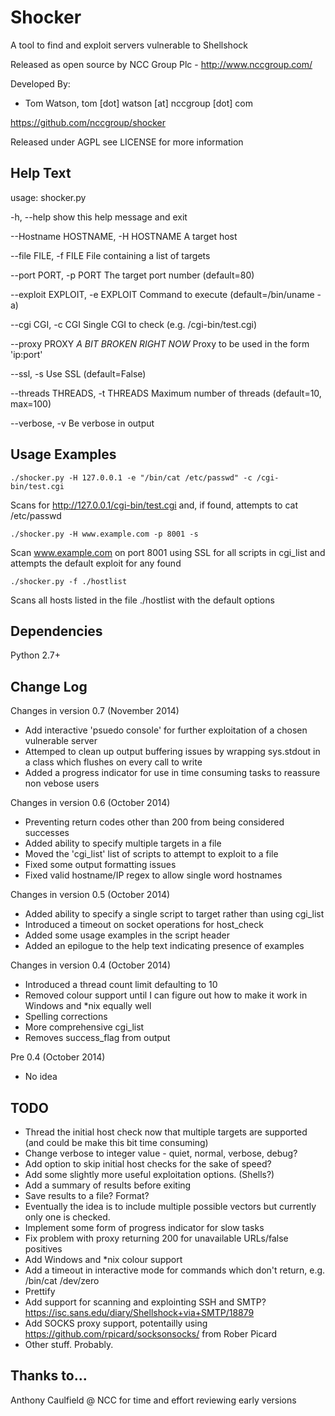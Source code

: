 Shocker
======================
A tool to find and exploit servers vulnerable to Shellshock

Released as open source by NCC Group Plc - http://www.nccgroup.com/

Developed By:
* Tom Watson, tom [dot] watson [at] nccgroup [dot] com

https://github.com/nccgroup/shocker

Released under AGPL see LICENSE for more information

Help Text
-------------
usage: 
shocker.py 

-h, --help            show this help message and exit

--Hostname HOSTNAME, -H HOSTNAME
                      A target host

--file FILE, -f FILE  File containing a list of targets

--port PORT, -p PORT  The target port number (default=80)

--exploit EXPLOIT, -e EXPLOIT
                      Command to execute (default=/bin/uname -a)

--cgi CGI, -c CGI     Single CGI to check (e.g. /cgi-bin/test.cgi)

--proxy PROXY         *A BIT BROKEN RIGHT NOW* Proxy to be used in the form
                      'ip:port'

--ssl, -s             Use SSL (default=False)

--threads THREADS, -t THREADS
                      Maximum number of threads (default=10, max=100)

--verbose, -v         Be verbose in output

Usage Examples
-------------
`./shocker.py -H 127.0.0.1 -e "/bin/cat /etc/passwd" -c /cgi-bin/test.cgi`

Scans for http://127.0.0.1/cgi-bin/test.cgi and, if found, attempts to cat 
/etc/passwd

`./shocker.py -H www.example.com -p 8001 -s`

Scan www.example.com on port 8001 using SSL for all scripts in cgi_list and
attempts the default exploit for any found

`./shocker.py -f ./hostlist`

Scans all hosts listed in the file ./hostlist with the default options

Dependencies 
-------------
Python 2.7+

Change Log
-------------
Changes in version 0.7 (November 2014)
* Add interactive 'psuedo console' for further exploitation of a chosen vulnerable server
* Attemped to clean up output buffering issues by wrapping sys.stdout in a class which flushes on every call to write
* Added a progress indicator for use in time consuming tasks to reassure non vebose users

Changes in version 0.6 (October 2014)
* Preventing return codes other than 200 from being considered successes
* Added ability to specify multiple targets in a file
* Moved the 'cgi_list' list of scripts to attempt to exploit to a file
* Fixed some output formatting issues
* Fixed valid hostname/IP regex to allow single word hostnames

Changes in version 0.5 (October 2014)
* Added ability to specify a single script to target rather than using cgi_list
* Introduced a timeout on socket operations for host_check
* Added some usage examples in the script header
* Added an epilogue to the help text indicating presence of examples

Changes in version 0.4 (October 2014)
* Introduced a thread count limit defaulting to 10
* Removed colour support until I can figure out how to make it work in Windows and *nix equally well
* Spelling corrections
* More comprehensive cgi_list
* Removes success_flag from output

Pre 0.4 (October 2014)
* No idea

TODO
-------------
* Thread the initial host check now that multiple targets are supported (and could be make this bit time consuming)
* Change verbose to integer value - quiet, normal, verbose, debug?
* Add option to skip initial host checks for the sake of speed?
* Add some slightly more useful exploitation options. (Shells?)
* Add a summary of results before exiting
* Save results to a file? Format?
* Eventually the idea is to include multiple possible vectors but currently only one is checked.
* Implement some form of progress indicator for slow tasks
* Fix problem with proxy returning 200 for unavailable URLs/false positives
* Add Windows and *nix colour support
* Add a timeout in interactive mode for commands which don't return, e.g. /bin/cat /dev/zero
* Prettify
* Add support for scanning and explointing SSH and SMTP? https://isc.sans.edu/diary/Shellshock+via+SMTP/18879
* Add SOCKS proxy support, potentailly using https://github.com/rpicard/socksonsocks/ from Rober Picard
* Other stuff. Probably.

Thanks to...
-------------
Anthony Caulfield @ NCC for time and effort reviewing early versions
